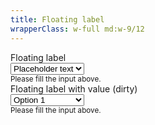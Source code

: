```yaml
---
title: Floating label
wrapperClass: w-full md:w-9/12
---
```


<div class="vv-select
            vv-select--floating">
    <label for="select">Floating label</label>
    <div class="vv-select__wrapper">
        <select id="select"
                name="select" 
                aria-describedby="select-hint">
            <option value="" disabled="disabled" selected="selected">
                Placeholder text
            </option>
            <option value="1">Option 1</option>
            <option value="2">Option 2</option>
            <option value="3">Option 3</option>
        </select>
    </div>
    <small id="select-hint" class="vv-select__hint">
        Please fill the input above.
    </small>
</div>

<div class="vv-select
            vv-select--floating
            vv-select--dirty">
    <label for="select">Floating label with value (dirty)</label>
    <div class="vv-select__wrapper">
        <select id="select"
                name="select" 
                aria-describedby="select-hint">
            <option value="" disabled="disabled">
                Placeholder text
            </option>
            <option value="1" selected="selected">Option 1</option>
            <option value="2">Option 2</option>
            <option value="3">Option 3</option>
        </select>
    </div>
    <small id="select-hint" class="vv-select__hint">
        Please fill the input above.
    </small>
</div>